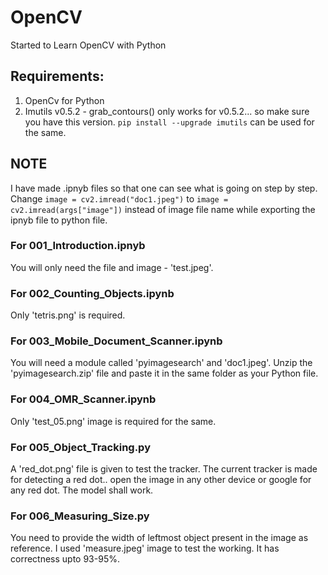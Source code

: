 # OpenCV
Started to Learn OpenCV with Python
## Requirements:
1. OpenCv for Python
2. Imutils v0.5.2 - grab_contours() only works for v0.5.2... so make sure you have this version.
`pip install --upgrade imutils` can be used for the same.

## NOTE
I have made .ipnyb files so that one can see what is going on step by step. Change `image = cv2.imread("doc1.jpeg")` to  `image = cv2.imread(args["image"])` instead of image file name while exporting the ipnyb file to python file.


### For 001_Introduction.ipnyb
You will only need the file and image  - 'test.jpeg'.

### For 002_Counting_Objects.ipynb
Only 'tetris.png' is required.

### For 003_Mobile_Document_Scanner.ipynb
You will need a module called 'pyimagesearch' and 'doc1.jpeg'.
Unzip the 'pyimagesearch.zip' file and paste it in the same folder as your Python file.

### For 004_OMR_Scanner.ipynb
Only 'test_05.png' image is required for the same.

### For 005_Object_Tracking.py
A 'red_dot.png' file is given to test the tracker. The current tracker is made for detecting a red dot.. open the image in any other device or google for any red dot. The model shall work.

### For 006_Measuring_Size.py
You need to provide the width of leftmost object present in the image as reference. I used 'measure.jpeg' image to test the working. It has correctness upto 93-95%.

